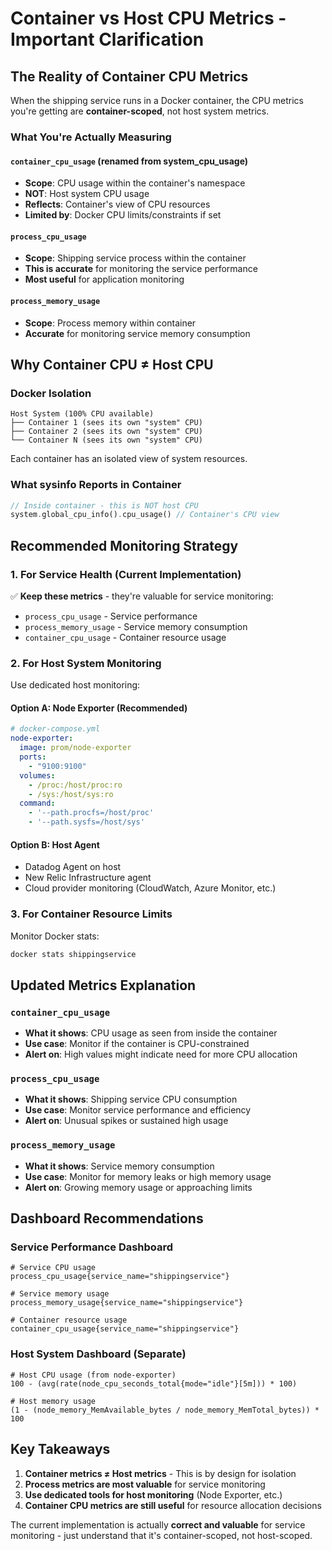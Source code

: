 # Container vs Host CPU Metrics - Important Clarification

## The Reality of Container CPU Metrics

When the shipping service runs in a Docker container, the CPU metrics you're getting are **container-scoped**, not host system metrics.

### What You're Actually Measuring

#### `container_cpu_usage` (renamed from system_cpu_usage)
- **Scope**: CPU usage within the container's namespace
- **NOT**: Host system CPU usage
- **Reflects**: Container's view of CPU resources
- **Limited by**: Docker CPU limits/constraints if set

#### `process_cpu_usage`
- **Scope**: Shipping service process within the container
- **This is accurate** for monitoring the service performance
- **Most useful** for application monitoring

#### `process_memory_usage`
- **Scope**: Process memory within container
- **Accurate** for monitoring service memory consumption

## Why Container CPU ≠ Host CPU

### Docker Isolation
```
Host System (100% CPU available)
├── Container 1 (sees its own "system" CPU)
├── Container 2 (sees its own "system" CPU)  
└── Container N (sees its own "system" CPU)
```

Each container has an isolated view of system resources.

### What sysinfo Reports in Container
```rust
// Inside container - this is NOT host CPU
system.global_cpu_info().cpu_usage() // Container's CPU view
```

## Recommended Monitoring Strategy

### 1. **For Service Health** (Current Implementation)
✅ **Keep these metrics** - they're valuable for service monitoring:
- `process_cpu_usage` - Service performance
- `process_memory_usage` - Service memory consumption
- `container_cpu_usage` - Container resource usage

### 2. **For Host System Monitoring**
Use dedicated host monitoring:

#### Option A: Node Exporter (Recommended)
```yaml
# docker-compose.yml
node-exporter:
  image: prom/node-exporter
  ports:
    - "9100:9100"
  volumes:
    - /proc:/host/proc:ro
    - /sys:/host/sys:ro
  command:
    - '--path.procfs=/host/proc'
    - '--path.sysfs=/host/sys'
```

#### Option B: Host Agent
- Datadog Agent on host
- New Relic Infrastructure agent
- Cloud provider monitoring (CloudWatch, Azure Monitor, etc.)

### 3. **For Container Resource Limits**
Monitor Docker stats:
```bash
docker stats shippingservice
```

## Updated Metrics Explanation

### `container_cpu_usage`
- **What it shows**: CPU usage as seen from inside the container
- **Use case**: Monitor if the container is CPU-constrained
- **Alert on**: High values might indicate need for more CPU allocation

### `process_cpu_usage`  
- **What it shows**: Shipping service CPU consumption
- **Use case**: Monitor service performance and efficiency
- **Alert on**: Unusual spikes or sustained high usage

### `process_memory_usage`
- **What it shows**: Service memory consumption
- **Use case**: Monitor for memory leaks or high memory usage
- **Alert on**: Growing memory usage or approaching limits

## Dashboard Recommendations

### Service Performance Dashboard
```promql
# Service CPU usage
process_cpu_usage{service_name="shippingservice"}

# Service memory usage  
process_memory_usage{service_name="shippingservice"}

# Container resource usage
container_cpu_usage{service_name="shippingservice"}
```

### Host System Dashboard (Separate)
```promql
# Host CPU usage (from node-exporter)
100 - (avg(rate(node_cpu_seconds_total{mode="idle"}[5m])) * 100)

# Host memory usage
(1 - (node_memory_MemAvailable_bytes / node_memory_MemTotal_bytes)) * 100
```

## Key Takeaways

1. **Container metrics ≠ Host metrics** - This is by design for isolation
2. **Process metrics are most valuable** for service monitoring
3. **Use dedicated tools for host monitoring** (Node Exporter, etc.)
4. **Container CPU metrics are still useful** for resource allocation decisions

The current implementation is actually **correct and valuable** for service monitoring - just understand that it's container-scoped, not host-scoped.

